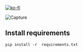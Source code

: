 
[![ko-fi](https://ko-fi.com/img/githubbutton_sm.svg)](https://ko-fi.com/O4O1TUHOK)

![Capture](https://github.com/amr2018/digital-colok-with-gradient-color-using-Python/assets/71100436/0ef5c19e-a7b0-4694-97b1-626509df4b69)


## Install requirements
```
pip install -r  requirements.txt
```

